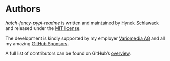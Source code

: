 # Authors

*hatch-fancy-pypi-readme* is written and maintained by [Hynek Schlawack](https://hynek.me/) and released under the [MIT license](https://github.com/hynek/hatch-fancy-pypi-readme/blob/main/LICENSE.txt).

The development is kindly supported by my employer [Variomedia AG](https://www.variomedia.de/) and all my amazing [GitHub Sponsors](https://github.com/sponsors/hynek).

A full list of contributors can be found on GitHub’s [overview](https://github.com/hynek/hatch-fancy-pypi-readme/graphs/contributors).
